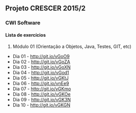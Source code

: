 ## Projeto CRESCER 2015/2

### CWI Software

#### Lista de exercícios

1. Módulo 01 (Orientação a Objetos, Java, Testes, GIT, etc)
  * Dia 01 - http://git.io/vGoO9
  * Dia 02 - http://git.io/vGoZA
  * Dia 03 - http://git.io/vGoXN
  * Dia 04 - http://git.io/vGod1
  * Dia 05 - http://git.io/vGKtJ
  * Dia 06 - http://git.io/vnEe9
  * Dia 07 - http://git.io/vGKmo
  * Dia 08 - http://git.io/vGKOe
  * Dia 09 - http://git.io/vGK3N
  * Dia 10 - http://git.io/vGKGN
